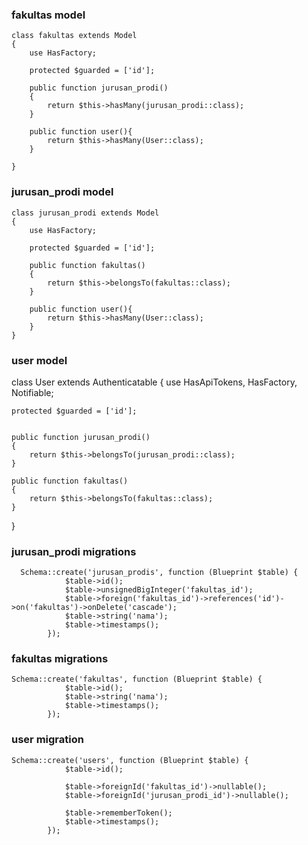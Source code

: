 ### fakultas model

```
class fakultas extends Model
{
    use HasFactory;
    
    protected $guarded = ['id'];

    public function jurusan_prodi()
    {
        return $this->hasMany(jurusan_prodi::class);
    }

    public function user(){
        return $this->hasMany(User::class);
    }

}
```

### jurusan_prodi model
```
class jurusan_prodi extends Model
{
    use HasFactory;

    protected $guarded = ['id'];

    public function fakultas()
    {
        return $this->belongsTo(fakultas::class);
    }

    public function user(){
        return $this->hasMany(User::class);
    }
}
```

### user model
class User extends Authenticatable
{
    use HasApiTokens, HasFactory, Notifiable;

    protected $guarded = ['id'];

 
    public function jurusan_prodi()
    {
        return $this->belongsTo(jurusan_prodi::class);
    }

    public function fakultas()
    {
        return $this->belongsTo(fakultas::class);
    }

}

### jurusan_prodi migrations

```
  Schema::create('jurusan_prodis', function (Blueprint $table) {
            $table->id();
            $table->unsignedBigInteger('fakultas_id');
            $table->foreign('fakultas_id')->references('id')->on('fakultas')->onDelete('cascade');        
            $table->string('nama');
            $table->timestamps();
        });
```

### fakultas migrations
```
Schema::create('fakultas', function (Blueprint $table) {
            $table->id();
            $table->string('nama');
            $table->timestamps();
        });
```
### user migration
```
Schema::create('users', function (Blueprint $table) {
            $table->id();
    
            $table->foreignId('fakultas_id')->nullable();
            $table->foreignId('jurusan_prodi_id')->nullable();
      
            $table->rememberToken();
            $table->timestamps();
        });
```

